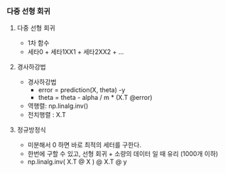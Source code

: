 ### 다중 선형 회귀

1. 다중 선형 회귀
    - 1차 함수
    - 세타0 + 세타1XX1 + 세타2XX2 + ...

2. 경사하강법
    - 경사하강법 
        - error = prediction(X, theta) -y
        - theta = theta - alpha / m  * (X.T @error)
    - 역행렬: np.linalg.inv()
    - 전치행렬 : X.T

3. 정규방정식
    - 미분해서 0 하면 바로 최적의 세터를 구한다.
    - 한번에 구할 수 있고, 선형 회귀 + 소량의 데이터 일 때 유리 (1000개 이하)
    - np.linalg.inv( X.T @ X ) @ X.T @ y


